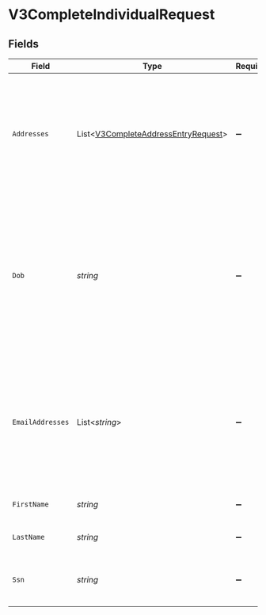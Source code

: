 # V3CompleteIndividualRequest


## Fields

| Field                                                                                                                                           | Type                                                                                                                                            | Required                                                                                                                                        | Description                                                                                                                                     | Example                                                                                                                                         |
| ----------------------------------------------------------------------------------------------------------------------------------------------- | ----------------------------------------------------------------------------------------------------------------------------------------------- | ----------------------------------------------------------------------------------------------------------------------------------------------- | ----------------------------------------------------------------------------------------------------------------------------------------------- | ----------------------------------------------------------------------------------------------------------------------------------------------- |
| `Addresses`                                                                                                                                     | List<[V3CompleteAddressEntryRequest](../../Models/Components/V3CompleteAddressEntryRequest.md)>                                                 | :heavy_minus_sign:                                                                                                                              | Address of the individual. Note that though this is an array, only the first address in the array will be processed.                            | [<br/>{<br/>"address": "39 South Trail",<br/>"city": "San Antonio",<br/>"extendedAddress": "Apt 23",<br/>"postalCode": "78285",<br/>"region": "TX"<br/>}<br/>] |
| `Dob`                                                                                                                                           | *string*                                                                                                                                        | :heavy_minus_sign:                                                                                                                              | The date of birth of the individual in one of these formats: YYYY-MM-DD, YYYY-MM, or MM-DD. Acceptable characters are: numeric with symbol '-'. | 1981-01                                                                                                                                         |
| `EmailAddresses`                                                                                                                                | List<*string*>                                                                                                                                  | :heavy_minus_sign:                                                                                                                              | Email address of the individual. Note that though this is an array, only the first email address in the array will be processed.                | [<br/>"jdoe@example.com"<br/>]                                                                                                                  |
| `FirstName`                                                                                                                                     | *string*                                                                                                                                        | :heavy_minus_sign:                                                                                                                              | The first name of the individual.                                                                                                               | Tod                                                                                                                                             |
| `LastName`                                                                                                                                      | *string*                                                                                                                                        | :heavy_minus_sign:                                                                                                                              | The last name of the individual.                                                                                                                | Weedall                                                                                                                                         |
| `Ssn`                                                                                                                                           | *string*                                                                                                                                        | :heavy_minus_sign:                                                                                                                              | The social security number of the individual.                                                                                                   | 265228370                                                                                                                                       |